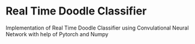 # Real Time Doodle Classifier
Implementation of Real Time Doodle Classifier using Convulational Neural Network with help of Pytorch and Numpy
